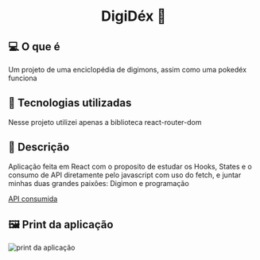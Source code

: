 <h1 align="center">
  DigiDéx 👻
</h1>


## 💻 O que é
  Um projeto de uma enciclopédia de digimons, assim como uma pokedéx funciona
   

## 🔧 Tecnologias utilizadas
  Nesse projeto utilizei apenas a biblioteca react-router-dom
   

## 🔖 Descrição
  Aplicação feita em React com o proposito de estudar os Hooks, States e o consumo de API diretamente pelo javascript com uso do fetch, e juntar minhas duas grandes paixôes: Digimon e programação
  
  [API consumida](https://digimon-api.vercel.app/api/digimon)
  
  
  
  ## 🖼️ Print da aplicação
  
  ![print da aplicação](https://github.com/UT0P1C/DigiDex/blob/master/print.png)
 

 
